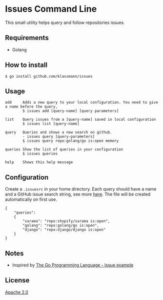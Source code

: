 # Issues Command Line

This small utility helps query and follow repositories issues.

## Requirements

- Golang


## How to install

    $ go install github.com/klassmann/issues

## Usage

    add     Adds a new query to your local configuration. You need to give a name before the query,
            $ issues add [query-name] [query parameters]

    list	Query issues from a [query-name] saved in local configuration
            $ issues list [query-name]

    query	Queries and shows a new search on github.
            - issues query [query-parameters]
            $ issues query repo:golang/go is:open memory

    queries Show the list of queries in your configuration
            $ issues queries

    help	Shows this help message


## Configuration

Create a `.issuesrc` in your home directory. Each query should have a name and a GitHub issue search string, see more [here](https://developer.github.com/v3/search/#search-issues). The file will be created automatically on first use.

    {
        "queries": 
        {
            "sarama": "repo:shopify/sarama is:open",
            "golang": "repo:golang/go is:open",
            "django": "repo:django/django is:open"
        }
    }


## Notes

- Inspired by [The Go Programming Language - Issue example](https://github.com/adonovan/gopl.io/tree/master/ch4/issues)


## License
[Apache 2.0](LICENSE)
